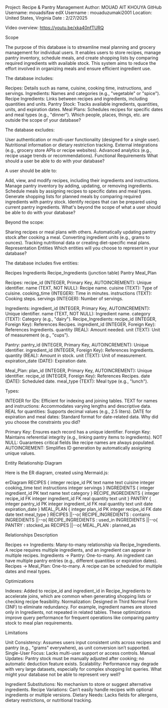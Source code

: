 Project: Recipe & Pantry Management
Author: MOUAD AIT KHOUYA
GitHub Username: mouadsifaw
edX Username : mouaduzumaki2001
Location: United States, Virginia
Date : 2/27/2025

Video overview: <https://youtu.be/xka40nfTURQ>

Scope

The purpose of this database is to streamline meal planning and grocery management for individual users. It enables users to store recipes, manage pantry inventory, schedule meals, and create shopping lists by comparing required ingredients with available stock. This system aims to reduce the effort involved in organizing meals and ensure efficient ingredient use.



The database includes:

Recipes: Details such as name, cuisine, cooking time, instructions, and servings.
Ingredients: Names and categories (e.g., "vegetable" or "spice").
Recipe Ingredients: Links between recipes and ingredients, including quantities and units.
Pantry Stock: Tracks available ingredients, quantities, units, and expiration dates.
Meal Plans: Schedules recipes for specific dates and meal types (e.g., "dinner").
Which people, places, things, etc. are outside the scope of your database?

The database excludes:

User authentication or multi-user functionality (designed for a single user).
Nutritional information or dietary restriction tracking.
External integrations (e.g., grocery store APIs or recipe websites).
Advanced analytics (e.g., recipe usage trends or recommendations).
Functional Requirements
What should a user be able to do with your database?

A user should be able to:

Add, view, and modify recipes, including their ingredients and instructions.
Manage pantry inventory by adding, updating, or removing ingredients.
Schedule meals by assigning recipes to specific dates and meal types.
Generate shopping lists for planned meals by comparing required ingredients with pantry stock.
Identify recipes that can be prepared using current pantry ingredients.
What's beyond the scope of what a user should be able to do with your database?

Beyond the scope:

Sharing recipes or meal plans with others.
Automatically updating pantry stock after cooking a meal.
Converting ingredient units (e.g., grams to ounces).
Tracking nutritional data or creating diet-specific meal plans.
Representation
Entities
Which entities will you choose to represent in your database?

The database includes five entities:

Recipes
Ingredients
Recipe_Ingredients (junction table)
Pantry
Meal_Plan



Recipes:
recipe_id (INTEGER, Primary Key, AUTOINCREMENT): Unique identifier.
name (TEXT, NOT NULL): Recipe name.
cuisine (TEXT): Type of cuisine.
cooking_time (INTEGER): Time in minutes.
instructions (TEXT): Cooking steps.
servings (INTEGER): Number of servings.

Ingredients:
ingredient_id (INTEGER, Primary Key, AUTOINCREMENT): Unique identifier.
name (TEXT, NOT NULL): Ingredient name.
category (TEXT): Category (e.g., "dairy").
Recipe_Ingredients:
recipe_id (INTEGER, Foreign Key): References Recipes.
ingredient_id (INTEGER, Foreign Key): References Ingredients.
quantity (REAL): Amount needed.
unit (TEXT): Unit of measurement (e.g., "cups").

Pantry:
pantry_id (INTEGER, Primary Key, AUTOINCREMENT): Unique identifier.
ingredient_id (INTEGER, Foreign Key): References Ingredients.
quantity (REAL): Amount in stock.
unit (TEXT): Unit of measurement.
expiration_date (DATE): Expiration date.

Meal_Plan:
plan_id (INTEGER, Primary Key, AUTOINCREMENT): Unique identifier.
recipe_id (INTEGER, Foreign Key): References Recipes.
date (DATE): Scheduled date.
meal_type (TEXT): Meal type (e.g., "lunch").

Types:

INTEGER for IDs: Efficient for indexing and joining tables.
TEXT for names and instructions: Accommodates varying lengths and descriptive data.
REAL for quantities: Supports decimal values (e.g., 2.5 liters).
DATE for expiration and meal dates: Standard format for date-related data.
Why did you choose the constraints you did?

Primary Key: Ensures each record has a unique identifier.
Foreign Key: Maintains referential integrity (e.g., linking pantry items to ingredients).
NOT NULL: Guarantees critical fields like recipe names are always populated.
AUTOINCREMENT: Simplifies ID generation by automatically assigning unique values.

Entity Relationship Diagram

Here is the ER diagram, created using Mermaid.js:

erDiagram
    RECIPES {
        integer recipe_id PK
        text name
        text cuisine
        integer cooking_time
        text instructions
        integer servings
    }
    INGREDIENTS {
        integer ingredient_id PK
        text name
        text category
    }
    RECIPE_INGREDIENTS {
        integer recipe_id FK
        integer ingredient_id FK
        real quantity
        text unit
    }
    PANTRY {
        integer pantry_id PK
        integer ingredient_id FK
        real quantity
        text unit
        date expiration_date
    }
    MEAL_PLAN {
        integer plan_id PK
        integer recipe_id FK
        date date
        text meal_type
    }
    RECIPES ||--o{ RECIPE_INGREDIENTS : contains
    INGREDIENTS ||--o{ RECIPE_INGREDIENTS : used_in
    INGREDIENTS ||--o{ PANTRY : stocked_as
    RECIPES ||--o{ MEAL_PLAN : planned_as

Relationships Description

Recipes ↔ Ingredients: Many-to-many relationship via Recipe_Ingredients. A recipe requires multiple ingredients, and an ingredient can appear in multiple recipes.
Ingredients → Pantry: One-to-many. An ingredient can have multiple pantry entries (e.g., different quantities or expiration dates).
Recipes → Meal_Plan: One-to-many. A recipe can be scheduled for multiple dates and meal types.

Optimizations

Indexes:
Added to recipe_id and ingredient_id in Recipe_Ingredients to accelerate joins, which are common when generating shopping lists or checking recipe feasibility.
Normalization:
Designed in Third Normal Form (3NF) to eliminate redundancy. For example, ingredient names are stored only in Ingredients, not repeated in related tables.
These optimizations improve query performance for frequent operations like comparing pantry stock to meal plan requirements.

Limitations

Unit Consistency: Assumes users input consistent units across recipes and pantry (e.g., "grams" everywhere), as unit conversion isn’t supported.
Single-User Focus: Lacks multi-user support or access controls.
Manual Updates: Pantry stock must be manually adjusted after cooking; no automatic deduction feature exists.
Scalability: Performance may degrade with very large datasets, especially for complex shopping list queries.
What might your database not be able to represent very well?

Ingredient Substitutions: No mechanism to store or suggest alternative ingredients.
Recipe Variations: Can’t easily handle recipes with optional ingredients or multiple versions.
Dietary Needs: Lacks fields for allergens, dietary restrictions, or nutritional tracking.
